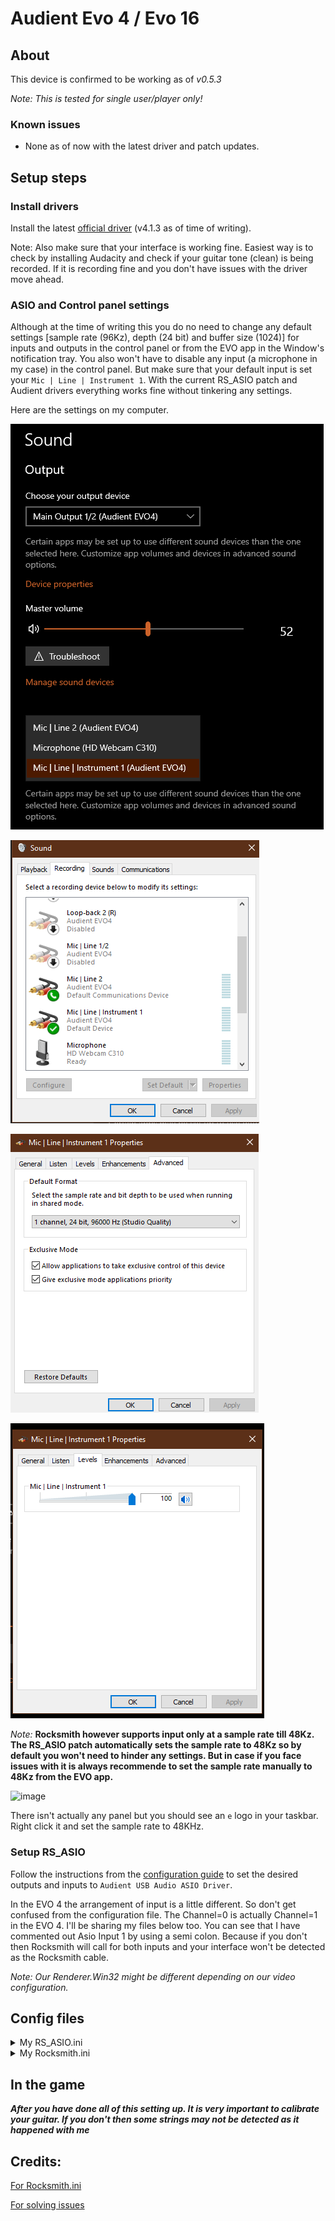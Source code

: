 # Audient Evo 4 / Evo 16

## About

This device is confirmed to be working as of _v0.5.3_

_Note: This is tested for single user/player only!_

### Known issues

 - None as of now with the latest driver and patch updates.

## Setup steps

### Install drivers

Install the latest [official driver](https://audient.com/products/audio-interfaces/sono/downloads/) (v4.1.3 as of time of writing).

Note: Also make sure that your interface is working fine. Easiest way is to check by installing Audacity and check if your guitar tone (clean) is being recorded. If it is recording fine and you don't have issues with the driver move ahead.

### ASIO and Control panel settings

Although at the time of writing this you do no need to change any default settings [sample rate (96Kz), depth (24 bit) and buffer size (1024)] for inputs and outputs in the control panel or from the EVO app in the Window's notification tray. You also won't have to disable any input (a microphone in my case) in the control panel. But make sure that your default input is set your `Mic | Line | Instrument 1`. With the current RS_ASIO patch and Audient drivers everything works fine without tinkering any settings.

Here are the settings on my computer.

![image](https://raw.githubusercontent.com/AmolAmrit/rs_asio/master/docs/audient_evo_4/Annotation%202020-08-16%20224310.png)

![image](https://raw.githubusercontent.com/AmolAmrit/rs_asio/master/docs/audient_evo_4/Annotation%202020-08-16%20224424.png)

![image](https://raw.githubusercontent.com/AmolAmrit/rs_asio/master/docs/audient_evo_4/Annotation%202020-08-16%20232812.png)

![image](https://raw.githubusercontent.com/AmolAmrit/rs_asio/master/docs/audient_evo_4/Annotation%202020-08-16%20232728.png)

_Note:_ **Rocksmith however supports input only at a sample rate till 48Kz. The RS_ASIO patch automatically sets the sample rate to 48Kz so by default you won't need to hinder any settings. But in case if you face issues with it is always recommende to set the sample rate manually to 48Kz from the EVO app.** 

![image](https://user-images.githubusercontent.com/10779424/86245120-ef2bad80-bba0-11ea-96cb-c04e88f91391.png)

There isn't actually any panel but you should see an `e` logo in your taskbar. Right click it and set the sample rate to 48KHz. 

### Setup RS_ASIO

Follow the instructions from the [configuration guide](https://github.com/mdias/rs_asio#basic-configuration-guide) to set the desired outputs and inputs to `Audient USB Audio ASIO Driver`.

In the EVO 4 the arrangement of input is a little different. So don't get confused from the configuration file. The Channel=0 is actually Channel=1 in the EVO 4. I'll be sharing my files below too. You can see that I have commented out Asio Input 1 by using a semi colon. Because if you don't then Rocksmith will call for both inputs and your interface won't be detected as the Rocksmith cable.

_Note: Our Renderer.Win32 might be different depending on our video configuration._


## Config files


<details>
<summary>My RS_ASIO.ini</summary>



```
[Config]
EnableWasapiOutputs=0
EnableWasapiInputs=0
EnableAsio=1

[Asio]
; available buffer size modes:
;    driver - respect buffer size setting set in the driver
;    host   - use a buffer size as close as possible as that requested by the host application
;    custom - use the buffer size specified in CustomBufferSize field
BufferSizeMode=driver
CustomBufferSize=

[Asio.Output]
Driver=Audient USB Audio ASIO Driver
BaseChannel=0
EnableSoftwareEndpointVolumeControl=1
EnableSoftwareMasterVolumeControl=1
SoftwareMasterVolumePercent=100

[Asio.Input.0]
Driver=Audient USB Audio ASIO Driver
Channel=0
EnableSoftwareEndpointVolumeControl=1
EnableSoftwareMasterVolumeControl=1
SoftwareMasterVolumePercent=100

[Asio.Input.1]
;Driver=
;Channel=1
;EnableSoftwareEndpointVolumeControl=1
;EnableSoftwareMasterVolumeControl=1
;SoftwareMasterVolumePercent=100
```

</details>

<details>
<summary>My Rocksmith.ini</summary>



```
[Audio]
EnableMicrophone=1
ExclusiveMode=1
LatencyBuffer=4
ForceDefaultPlaybackDevice=1
ForceWDM=0
ForceDirectXSink=0
DumpAudioLog=0
MaxOutputBufferSize=0
RealToneCableOnly=0
Win32UltraLowLatencyMode=1
[Renderer.Win32]
ShowGamepadUI=0
ScreenWidth=1920
ScreenHeight=1080
Fullscreen=2
VisualQuality=2
RenderingWidth=0
RenderingHeight=0
EnablePostEffects=1
EnableShadows=1
EnableHighResScope=1
EnableDepthOfField=1
EnablePerPixelLighting=1
MsaaSamples=4
DisableBrowser=0
[Net]
UseProxy=1

```

</details>

## In the game

_**After you have done all of this setting up. It is very important to calibrate your guitar. If you don't then some strings may not be detected as it happened with me**_

## Credits: 
[For Rocksmith.ini](https://www.reddit.com/r/rocksmith/comments/4qt9fa/solution_for_crackling_noisetoo_much_distortion/)

[For solving issues](https://www.reddit.com/r/rocksmith/comments/i9nbix/help_with_rs_asio/)